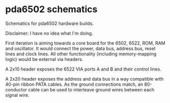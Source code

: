 pda6502 schematics
==================

Schematics for pda6502 hardware builds.

Disclaimer: I have no idea what I'm doing.

First iteration is aiming towards a core board for the 6502, 6522, ROM, RAM and
oscillator.  It would connect the power, data bus, address bus, reset lines and
clock lines.  All other functionality (including memory-mapping logic) would be
external via headers.

A 2x10 header exposes the 6522 VIA ports A and B and their control lines.

A 2x20 header exposes the address and data bus in a way compatible with
40-pin ribbon PATA cables. As the ground connections match, an 80-conductor
cable can be used to interleave ground wires between each signal wire.
